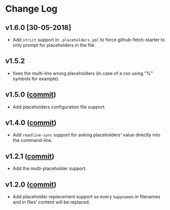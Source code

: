 # Change Log

## v1.6.0 [30-05-2018]

* Add `strict` support in `.placeholders.yml` to force github-fetch-starter to only prompt for placeholders in the file.

## v1.5.2

* fixes the multi-line wrong placeholders (in case of a css using "%" symbols for example).


## v1.5.0 ([commit](https://github.com/vdegenne/github-fetch-starter/commit/ce4c07650bc2180deaf7f75255eb5b20db307d9e))

* Add placeholders configuration file support.

## v1.4.0 ([commit](https://github.com/vdegenne/github-fetch-starter/commit/f20ea38f7c013678c41a6c89a11aed9aaab0153a))

* Add `readline-sync` support for asking placeholders' value directly into the command-line.

## v1.2.1 ([commit](https://github.com/vdegenne/github-fetch-starter/commit/6733b64f6b24fbfb8cbe78246d277eb994472ca6))

* Add the multi-placeholder support.

## v1.2.0 ([commit](https://github.com/vdegenne/github-fetch-starter/commit/555266628911a1e2336dd742b9bb6329070610fe))

* Add placeholder replacement support so every `%appname%` in filenames and in files' content will be replaced.
